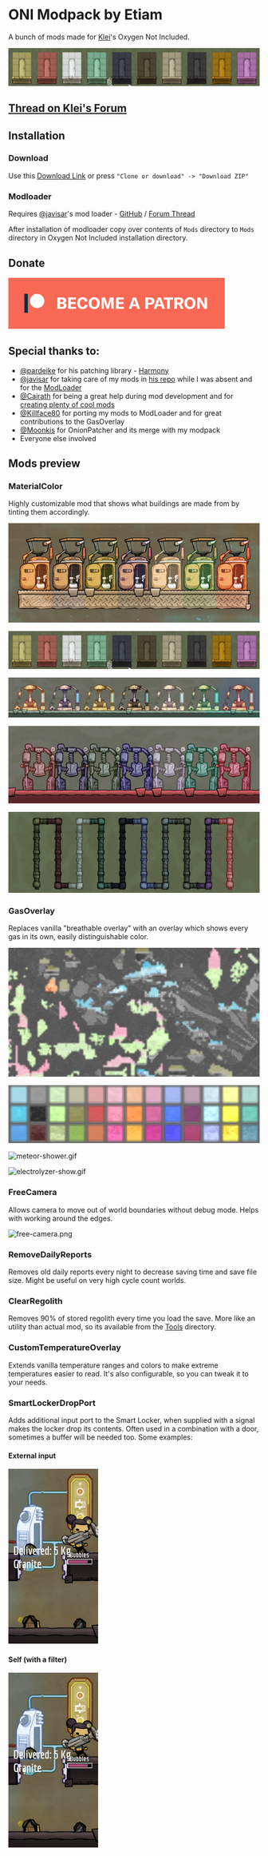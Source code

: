 # ONI Modpack by Etiam

A bunch of mods made for [Klei](https://www.klei.com/)'s Oxygen Not Included.

![modpack_preview.png](https://github.com/EtiamNullam/Etiam-ONI-Modpack-Previews/blob/master/Modpack.png)

## [Thread on Klei's Forum](https://forums.kleientertainment.com/forums/topic/101902-mods-etiams-modpack/)

## Installation

### Download

Use this [Download Link](https://github.com/EtiamNullam/Etiam-ONI-Modpack/archive/master.zip) or press `"Clone or download" -> "Download ZIP"`

### Modloader

Requires [@javisar](https://github.com/javisar)'s mod loader - [GitHub](https://github.com/javisar/ONI-Modloader) / [Forum Thread](https://forums.kleientertainment.com/forums/topic/88186-mods05-oni-modloader/)

After installation of modloader copy over contents of `Mods` directory to `Mods` directory in Oxygen Not Included installation directory.

## Donate

[![Support me on Patreon](https://github.com/EtiamNullam/Etiam-ONI-Modpack-Previews/blob/master/become-a-patron.png)](https://www.patreon.com/bePatron?u=16564340)

## Special thanks to:
- [@pardeike](https://github.com/pardeike) for his patching library - [Harmony](https://github.com/pardeike/Harmony)
- [@javisar](https://github.com/javisar) for taking care of my mods in [his repo](https://github.com/javisar/ONI-Modloader-Mods) while I was absent and for the [ModLoader](https://github.com/javisar/ONI-Modloader)
- [@Cairath](https://github.com/Cairath) for being a great help during mod development and for [creating plenty of cool mods](https://github.com/Cairath/ONI-Mods)
- [@Killface80](https://github.com/Killface1980) for porting my mods to ModLoader and for great contributions to the GasOverlay
- [@Moonkis](https://github.com/Moonkis) for OnionPatcher and its merge with my modpack
- Everyone else involved

## Mods preview

### MaterialColor

Highly customizable mod that shows what buildings are made from by tinting them accordingly.

![lavatories.png](https://github.com/EtiamNullam/Etiam-ONI-Modpack-Previews/blob/master/MaterialColor/lavatories.png)

![blocks.png](https://github.com/EtiamNullam/Etiam-ONI-Modpack-Previews/blob/master/MaterialColor/blocks.png)

![forges.png](https://github.com/EtiamNullam/Etiam-ONI-Modpack-Previews/blob/master/MaterialColor/forges.png)

![mushers.png](https://github.com/EtiamNullam/Etiam-ONI-Modpack-Previews/blob/master/MaterialColor/mushers.png)

![pipes.png](https://github.com/EtiamNullam/Etiam-ONI-Modpack-Previews/blob/master/MaterialColor/pipes.png)

### GasOverlay

Replaces vanilla "breathable overlay" with an overlay which shows every gas in its own, easily distinguishable color.

![natural-overview.png](https://github.com/EtiamNullam/Etiam-ONI-Modpack-Previews/blob/master/GasOverlay/natural-overview.png)

![gas-preview.png](https://github.com/EtiamNullam/Etiam-ONI-Modpack-Previews/blob/master/GasOverlay/gas-preview.png)

![meteor-shower.gif](https://github.com/EtiamNullam/Etiam-ONI-Modpack-Previews/blob/master/GasOverlay/meteor-shower.gif)

![electrolyzer-show.gif](https://github.com/EtiamNullam/Etiam-ONI-Modpack-Previews/blob/master/GasOverlay/electrolyzers.gif)

### FreeCamera

Allows camera to move out of world boundaries without debug mode. Helps with working around the edges.

![free-camera.png](https://i.imgur.com/EotAJcg.png)

### RemoveDailyReports

Removes old daily reports every night to decrease saving time and save file size. Might be useful on very high cycle count worlds.

### ClearRegolith

Removes 90% of stored regolith every time you load the save. More like an utility than actual mod, so its available from the [Tools](Tools) directory.

### CustomTemperatureOverlay

Extends vanilla temperature ranges and colors to make extreme temperatures easier to read.
It's also configurable, so you can tweak it to your needs.

### SmartLockerDropPort

Adds additional input port to the Smart Locker, when supplied with a signal makes the locker drop its contents.
Often used in a combination with a door, sometimes a buffer will be needed too.
Some examples:

#### External input

![External Input Example](https://github.com/EtiamNullam/Etiam-ONI-Modpack-Previews/blob/master/SmartLockerDropPort/2.gif)

#### Self (with a filter)

![Self Example](https://github.com/EtiamNullam/Etiam-ONI-Modpack-Previews/blob/master/SmartLockerDropPort/2.gif)
